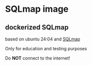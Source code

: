 # SQLmap image

## dockerized SQLmap 

based on ubuntu 24:04  and [SQLmap](https://github.com/sqlmapproject/sqlmap)

Only for education and testing purposes  

Do **NOT** connect to the internet!


